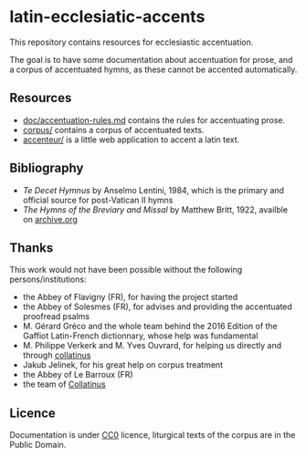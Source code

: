 # latin-ecclesiatic-accents

This repository contains resources for ecclesiastic accentuation.

The goal is to have some documentation about accentuation for prose, and a corpus of accentuated hymns, as these cannot be accented automatically.


## Resources

- [doc/accentuation-rules.md](doc/accentuation-rules.md) contains the rules for accentuating prose.
- [corpus/](corpus) contains a corpus of accentuated texts.
- [accenteur/](accenteur) is a little web application to accent a latin text.


## Bibliography

- *Te Decet Hymnus* by Anselmo Lentini, 1984, which is the primary and official source for post-Vatican II hymns
- *The Hymns of the Breviary and Missal* by Matthew Britt, 1922, availble on [archive.org](https://archive.org/details/HymnsOfTheBreviaryAndMissal)


## Thanks

This work would not have been possible without the following persons/institutions:

- the Abbey of Flavigny (FR), for having the project started
- the Abbey of Solesmes (FR), for advises and providing the accentuated proofread psalms
- M. Gérard Gréco and the whole team behind the 2016 Edition of the Gaffiot Latin-French dictionnary, whose help was fundamental
- M. Philippe Verkerk and M. Yves Ouvrard, for helping us directly and through [collatinus](http://outils.biblissima.fr/collatinus/)
- Jakub Jelinek, for his great help on corpus treatment
- the Abbey of Le Barroux (FR)
- the team of [Collatinus](https://github.com/biblissima/collatinus)


## Licence

Documentation is under [CC0](https://creativecommons.org/publicdomain/zero/1.0/) licence, liturgical texts of the corpus are in the Public Domain.
